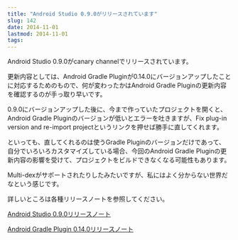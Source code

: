 ```yaml
---
title: "Android Studio 0.9.0がリリースされています"
slug: 142
date: 2014-11-01
lastmod: 2014-11-01
tags: 
---
```


Android Studio 0.9.0がcanary channelでリリースされています。

更新内容としては、Android Gradle Pluginが0.14.0にバージョンアップしたことに対応するためのもので、何が変わったかはAndroid Gradle Pluginの更新内容を確認するのが手っ取り早いです。

0.9.0にバージョンアップした後に、今まで作っていたプロジェクトを開くと、Android Gradle Pluginのバージョンが低いとエラーを吐きますが、Fix plug-in version and re-import projectというリンクを押せば勝手に直してくれます。

といっても、直してくれるのは使うGradle Pluginのバージョンだけであって、自分でいろいろカスタマイズしている場合、今回のAndroid Gradle Pluginの更新内容の影響を受けて、プロジェクトをビルドできなくなる可能性もあります。

Multi-dexがサポートされたりしたみたいですが、私にはよく分からない世界だなという感じです。

詳しいところは各種リリースノートを参照してください。

<a href="http://tools.android.com/recent/androidstudio090released">Android Studio 0.9.0リリースノート</a>

<a href="http://tools.android.com/tech-docs/new-build-system">Android Gradle Plugin 0.14.0リリースノート</a>


  